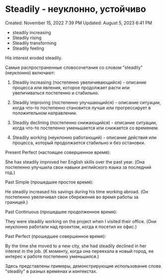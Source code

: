 # Steadily - неуклонно, устойчиво

Created: November 15, 2022 7:39 PM
Updated: August 5, 2023 6:41 PM

- steadily increasing
- Steadily rising
- Steadily transforming
- Steadily feeling

His interest eroded steadily.

Самые распространенные словосочетания со словом "steadily" (неуклонно) включают:

1. Steadily increasing (постепенно увеличивающийся) - описание процесса или явления, которое продолжает расти или увеличиваться постепенно и стабильно.

2. Steadily improving (постепенно улучшающийся) - описание ситуации, когда что-то постепенно становится лучше или прогрессирует в положительном направлении.

3. Steadily declining (постепенно снижающийся) - описание ситуации, когда что-то постепенно уменьшается или снижается со временем.

4. Steadily working (неуклонно работающий) - описание действия или процесса, который продолжается стабильно и без остановки.

Present Perfect (настоящее совершенное время):

She has steadily improved her English skills over the past year. (Она постепенно улучшила свои навыки английского языка за последний год.)

Past Simple (прошедшее простое время):

He steadily increased his savings during his time working abroad. (Он постепенно увеличивал свои сбережения во время работы за границей.)

Past Continuous (прошедшее продолженное время):

They were steadily working on the project when I visited their office. (Они неуклонно работали над проектом, когда я посетил их офис.)

Past Perfect (прошедшее совершенное время):

By the time she moved to a new city, she had steadily declined in her interest in the job. (К моменту, когда она переехала в новый город, ее интерес к работе постепенно уменьшился.)

Здесь представлены примеры, демонстрирующие использование слова "steadily" в разных временах и контекстах.